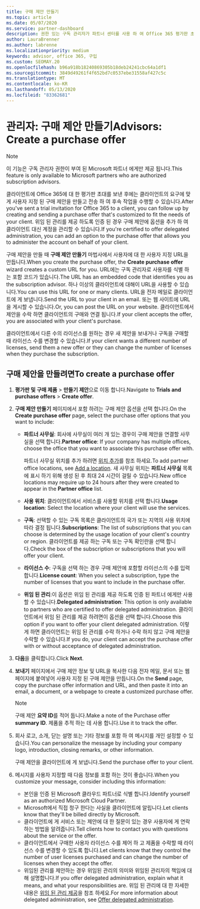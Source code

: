 ```yaml
---
title: 구매 제안 만들기
ms.topic: article
ms.date: 05/07/2020
ms.service: partner-dashboard
description: 권한 있는 구독 관리자가 파트너 센터를 사용 하 여 Office 365 평가판 초대에 포함할 구매 제안 및 사용자 지정 URL을 만드는 방법을 알아보세요.
author: LauraBrenner
ms.author: labrenne
ms.localizationpriority: medium
keywords: advisor, office 365, 구입
ms.custom: SEOMAY.20
ms.openlocfilehash: b96a918b18240869305b18deb24241cbc64a1df1
ms.sourcegitcommit: 3849d49261f4f652bd7c0537ebe31558af427c5c
ms.translationtype: MT
ms.contentlocale: ko-KR
ms.lasthandoff: 05/13/2020
ms.locfileid: "83362681"
---
```

# <a name="advisors-create-a-purchase-offer"></a><span data-ttu-id="d27a8-104">관리자: 구매 제안 만들기</span><span class="sxs-lookup"><span data-stu-id="d27a8-104">Advisors: Create a purchase offer</span></span>

> [!NOTE]
> <span data-ttu-id="d27a8-105">이 기능은 구독 관리자 권한이 부여 된 Microsoft 파트너 에게만 제공 됩니다.</span><span class="sxs-lookup"><span data-stu-id="d27a8-105">This feature is only available to Microsoft partners who are authorized subscription advisors.</span></span>

<span data-ttu-id="d27a8-106">클라이언트에 Office 365에 대 한 평가판 초대를 보낸 후에는 클라이언트의 요구에 맞게 사용자 지정 된 구매 제안을 만들고 전송 하 여 후속 작업을 수행할 수 있습니다.</span><span class="sxs-lookup"><span data-stu-id="d27a8-106">After you've sent a trial invitation for Office 365 to a client, you can follow up by creating and sending a purchase offer that's customized to fit the needs of your client.</span></span> <span data-ttu-id="d27a8-107">위임 된 관리를 제공 하도록 인증 된 경우 구매 제안에 옵션을 추가 하 여 클라이언트 대신 계정을 관리할 수 있습니다.</span><span class="sxs-lookup"><span data-stu-id="d27a8-107">If you're certified to offer delegated administration, you can add an option to the purchase offer that allows you to administer the account on behalf of your client.</span></span>

<span data-ttu-id="d27a8-108">구매 제안을 만들 때 **구매 제안 만들기** 마법사에서 사용자에 대 한 사용자 지정 URL을 만듭니다.</span><span class="sxs-lookup"><span data-stu-id="d27a8-108">When you create the purchase offer, the **Create purchase offer** wizard creates a custom URL for you.</span></span> <span data-ttu-id="d27a8-109">URL에는 구독 관리자로 사용자를 식별 하는 포함 코드가 있습니다.</span><span class="sxs-lookup"><span data-stu-id="d27a8-109">The URL has an embedded code that identifies you as the subscription advisor.</span></span> <span data-ttu-id="d27a8-110">하나 이상의 클라이언트에 대해이 URL을 사용할 수 있습니다.</span><span class="sxs-lookup"><span data-stu-id="d27a8-110">You can use this URL for one or many clients.</span></span> <span data-ttu-id="d27a8-111">URL을 전자 메일로 클라이언트에 게 보냅니다.</span><span class="sxs-lookup"><span data-stu-id="d27a8-111">Send the URL to your client in an email.</span></span> <span data-ttu-id="d27a8-112">또는 웹 사이트에 URL을 게시할 수 있습니다.</span><span class="sxs-lookup"><span data-stu-id="d27a8-112">Or, you can post the URL on your website.</span></span> <span data-ttu-id="d27a8-113">클라이언트에서 제안을 수락 하면 클라이언트의 구매와 연결 됩니다.</span><span class="sxs-lookup"><span data-stu-id="d27a8-113">If your client accepts the offer, you are associated with your client's purchase.</span></span>

<span data-ttu-id="d27a8-114">클라이언트에서 다른 수의 라이선스를 원하는 경우 새 제안을 보내거나 구독을 구매할 때 라이선스 수를 변경할 수 있습니다.</span><span class="sxs-lookup"><span data-stu-id="d27a8-114">If your client wants a different number of licenses, send them a new offer or they can change the number of licenses when they purchase the subscription.</span></span>

## <a name="to-create-a-purchase-offer"></a><span data-ttu-id="d27a8-115">구매 제안을 만들려면</span><span class="sxs-lookup"><span data-stu-id="d27a8-115">To create a purchase offer</span></span>

1. <span data-ttu-id="d27a8-116">**평가판 및 구매 제품**  >  **만들기 제안**으로 이동 합니다.</span><span class="sxs-lookup"><span data-stu-id="d27a8-116">Navigate to **Trials and purchase offers** > **Create offer**.</span></span>

2. <span data-ttu-id="d27a8-117">**구매 제안 만들기** 페이지에서 포함 하려는 구매 제안 옵션을 선택 합니다.</span><span class="sxs-lookup"><span data-stu-id="d27a8-117">On the **Create purchase offer** page, select the purchase offer options that you want to include:</span></span>

    - <span data-ttu-id="d27a8-118">**파트너 사무실**: 회사에 사무실이 여러 개 있는 경우이 구매 제안을 연결할 사무실을 선택 합니다.</span><span class="sxs-lookup"><span data-stu-id="d27a8-118">**Partner office**: If your company has multiple offices, choose the office that you want to associate this purchase offer with.</span></span>

        <span data-ttu-id="d27a8-119">파트너 사무실 위치를 추가 하려면 [위치 추가](manage-locations.md)를 참조 하세요.</span><span class="sxs-lookup"><span data-stu-id="d27a8-119">To add partner office locations, see [Add a location](manage-locations.md).</span></span> <span data-ttu-id="d27a8-120">새 사무실 위치는 **파트너 사무실** 목록에 표시 하기 위해 생성 된 후 최대 24 시간이 걸릴 수 있습니다.</span><span class="sxs-lookup"><span data-stu-id="d27a8-120">New office locations may require up to 24 hours after they were created to appear in the **Partner office** list.</span></span>

    - <span data-ttu-id="d27a8-121">**사용 위치**: 클라이언트에서 서비스를 사용할 위치를 선택 합니다.</span><span class="sxs-lookup"><span data-stu-id="d27a8-121">**Usage location**: Select the location where your client will use the services.</span></span>
    - <span data-ttu-id="d27a8-122">**구독**: 선택할 수 있는 구독 목록은 클라이언트의 국가 또는 지역의 사용 위치에 따라 결정 됩니다.</span><span class="sxs-lookup"><span data-stu-id="d27a8-122">**Subscriptions**: The list of subscriptions that you can choose is determined by the usage location of your client's country or region.</span></span> <span data-ttu-id="d27a8-123">클라이언트를 제공 하는 구독 또는 구독 확인란을 선택 합니다.</span><span class="sxs-lookup"><span data-stu-id="d27a8-123">Check the box of the subscription or subscriptions that you will offer your client.</span></span>
    - <span data-ttu-id="d27a8-124">**라이선스 수**: 구독을 선택 하는 경우 구매 제안에 포함할 라이선스의 수를 입력 합니다.</span><span class="sxs-lookup"><span data-stu-id="d27a8-124">**License count**: When you select a subscription, type the number of licenses that you want to include in the purchase offer.</span></span>
    - <span data-ttu-id="d27a8-125">**위임 된 관리**:이 옵션은 위임 된 관리를 제공 하도록 인증 된 파트너 에게만 사용할 수 있습니다.</span><span class="sxs-lookup"><span data-stu-id="d27a8-125">**Delegated administration**: This option is only available to partners who are certified to offer delegated administration.</span></span> <span data-ttu-id="d27a8-126">클라이언트에서 위임 된 관리를 제공 하려면이 옵션을 선택 합니다.</span><span class="sxs-lookup"><span data-stu-id="d27a8-126">Choose this option if you want to offer your client delegated administration.</span></span> <span data-ttu-id="d27a8-127">이렇게 하면 클라이언트는 위임 된 관리를 수락 하거나 수락 하지 않고 구매 제안을 수락할 수 있습니다.</span><span class="sxs-lookup"><span data-stu-id="d27a8-127">If you do, your client can accept the purchase offer with or without acceptance of delegated administration.</span></span>

3. <span data-ttu-id="d27a8-128">**다음**을 클릭합니다.</span><span class="sxs-lookup"><span data-stu-id="d27a8-128">Click **Next**.</span></span>

4. <span data-ttu-id="d27a8-129">**보내기** 페이지에서 구매 제안 정보 및 URL을 복사한 다음 전자 메일, 문서 또는 웹 페이지에 붙여넣어 사용자 지정 된 구매 제안을 만듭니다.</span><span class="sxs-lookup"><span data-stu-id="d27a8-129">On the **Send** page, copy the purchase offer information and URL, and then paste it into an email, a document, or a webpage to create a customized purchase offer.</span></span>

    > [!NOTE]
    > <span data-ttu-id="d27a8-130">구매 제안 **요약 ID**를 적어 둡니다.</span><span class="sxs-lookup"><span data-stu-id="d27a8-130">Make a note of the Purchase offer **summary ID**.</span></span> <span data-ttu-id="d27a8-131">제품을 추적 하는 데 사용 합니다.</span><span class="sxs-lookup"><span data-stu-id="d27a8-131">Use it to track the offer.</span></span>

5. <span data-ttu-id="d27a8-132">회사 로고, 소개, 닫는 설명 또는 기타 정보를 포함 하 여 메시지를 개인 설정할 수 있습니다.</span><span class="sxs-lookup"><span data-stu-id="d27a8-132">You can personalize the message by including your company logo, introduction, closing remarks, or other information.</span></span>

    <span data-ttu-id="d27a8-133">구매 제안을 클라이언트에 게 보냅니다.</span><span class="sxs-lookup"><span data-stu-id="d27a8-133">Send the purchase offer to your client.</span></span>

6. <span data-ttu-id="d27a8-134">메시지를 사용자 지정할 때 다음 정보를 포함 하는 것이 좋습니다.</span><span class="sxs-lookup"><span data-stu-id="d27a8-134">When you customize your message, consider including this information:</span></span>

    - <span data-ttu-id="d27a8-135">본인을 인증 된 Microsoft 클라우드 파트너로 식별 합니다.</span><span class="sxs-lookup"><span data-stu-id="d27a8-135">Identify yourself as an authorized Microsoft Cloud Partner.</span></span>
    - <span data-ttu-id="d27a8-136">Microsoft에서 직접 청구 한다는 사실을 클라이언트에 알립니다.</span><span class="sxs-lookup"><span data-stu-id="d27a8-136">Let clients know that they'll be billed directly by Microsoft.</span></span>
    - <span data-ttu-id="d27a8-137">클라이언트에 게 서비스 또는 제안에 대 한 질문이 있는 경우 사용자에 게 연락 하는 방법을 알려줍니다.</span><span class="sxs-lookup"><span data-stu-id="d27a8-137">Tell clients how to contact you with questions about the service or the offer.</span></span>
    - <span data-ttu-id="d27a8-138">클라이언트에서 구매한 사용자 라이선스 수를 제어 하 고 제품을 수락할 때 라이선스 수를 변경할 수 있도록 합니다.</span><span class="sxs-lookup"><span data-stu-id="d27a8-138">Let clients know that they control the number of user licenses purchased and can change the number of licenses when they accept the offer.</span></span>
    - <span data-ttu-id="d27a8-139">위임된 관리를 제안하는 경우 위임된 관리의 의미와 위임된 관리자의 책임에 대해 설명합니다.</span><span class="sxs-lookup"><span data-stu-id="d27a8-139">If you offer delegated administration, explain what it means, and what your responsibilities are.</span></span> <span data-ttu-id="d27a8-140">위임 된 관리에 대 한 자세한 내용은 [위임 된 관리 제공](customers_revoke_admin_privileges.md)을 참조 하세요.</span><span class="sxs-lookup"><span data-stu-id="d27a8-140">For more information about delegated administration, see [Offer delegated administration](customers_revoke_admin_privileges.md).</span></span>
